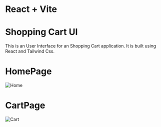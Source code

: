 # React + Vite
# Shopping Cart UI

This is an User Interface for an Shopping Cart application. It is built using React and Tailwind Css.

# HomePage

![Home](https://github.com/chinmaygs/Shopping-Cart-Reactjs/assets/164546850/6e8b61df-e84b-4166-9491-23864806405a)

# CartPage

![Cart](https://github.com/chinmaygs/Shopping-Cart-Reactjs/assets/164546850/2cb95135-dc00-48a3-969e-0aef93f77589)
